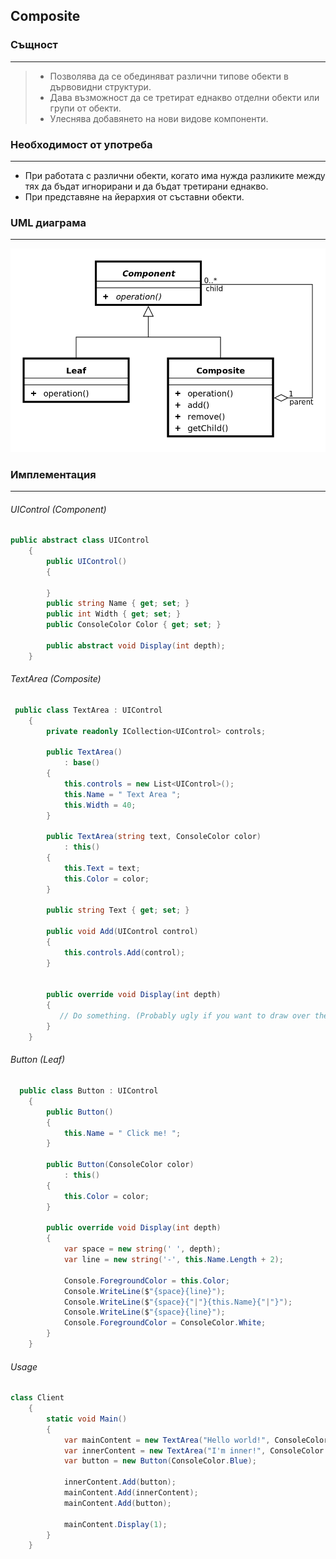 ﻿## Composite

### Същност
___
>* Позволява да се обединяват различни типове обекти в дървовидни структури.
>* Дава възможност да се третират еднакво отделни обекти или групи от обекти.
>* Улеснява добавянето на нови видове компоненти.

### Необходимост от употреба
___
* При работата с различни обекти, когато има нужда разликите между тях да бъдат игнорирани и да бъдат третирани еднакво.
* При представяне на йерархия от съставни обекти.
 
### UML диаграма
___
![alt text](Diagrams/CompositeUML.png)

### Имплементация
___

###### UIControl (Component)

```c#
public abstract class UIControl
    {
        public UIControl()
        { 
            
        }
        public string Name { get; set; }
        public int Width { get; set; }
        public ConsoleColor Color { get; set; }

        public abstract void Display(int depth);
    }
```

###### TextArea (Composite)

```c#
 public class TextArea : UIControl
    {
        private readonly ICollection<UIControl> controls;

        public TextArea()
            : base()
        {
            this.controls = new List<UIControl>();
            this.Name = " Text Area ";
            this.Width = 40;
        }

        public TextArea(string text, ConsoleColor color)
            : this()
        {
            this.Text = text;
            this.Color = color;
        }

        public string Text { get; set; }

        public void Add(UIControl control)
        {
            this.controls.Add(control);
        }


        public override void Display(int depth)
        {
           // Do something. (Probably ugly if you want to draw over the console.. like in the demo provided)
        }
    }
```

###### Button (Leaf)

```c#
  public class Button : UIControl
    {
        public Button()
        {
            this.Name = " Click me! ";
        }

        public Button(ConsoleColor color)
            : this()
        {
            this.Color = color;
        }

        public override void Display(int depth)
        {
            var space = new string(' ', depth);
            var line = new string('-', this.Name.Length + 2);

            Console.ForegroundColor = this.Color;
            Console.WriteLine($"{space}{line}");
            Console.WriteLine($"{space}{"|"}{this.Name}{"|"}");
            Console.WriteLine($"{space}{line}");
            Console.ForegroundColor = ConsoleColor.White;
        }
    }
```
###### Usage
```c#
class Client
    {
        static void Main()
        {
            var mainContent = new TextArea("Hello world!", ConsoleColor.Cyan);
            var innerContent = new TextArea("I'm inner!", ConsoleColor.Green);
            var button = new Button(ConsoleColor.Blue);           

            innerContent.Add(button);
            mainContent.Add(innerContent);
            mainContent.Add(button);

            mainContent.Display(1);       
        }
    }
```